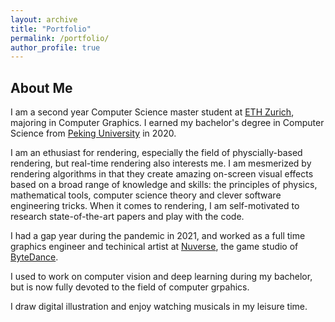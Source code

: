 ```yaml
---
layout: archive
title: "Portfolio"
permalink: /portfolio/
author_profile: true
---
```


<!-- {% include base_path %}


{% for post in site.portfolio %}
  {% include archive-single.html %}
{% endfor %} -->

About Me
------
I am a second year Computer Science master student at [ETH Zurich](https://inf.ethz.ch), majoring in Computer Graphics. I earned my bachelor's degree in Computer Science from [Peking University](https://english.pku.edu.cn) in 2020.

I am an ethusiast for rendering, especially the field of physcially-based rendering, but real-time rendering also interests me. I am mesmerized by rendering algorithms in that they create amazing on-screen visual effects based on a broad range of knowledge and skills: the principles of physics, mathematical tools, computer science theory and clever software engineering tricks. When it comes to rendering, I am self-motivated to research state-of-the-art papers and play with the code.

I had a gap year during the pandemic in 2021, and worked as a full time graphics engineer and techinical artist at [Nuverse](https://www.nvsgames.com/sg), the game studio of [ByteDance](https://www.bytedance.com/en/).

I used to work on computer vision and deep learning during my bachelor, but is now fully devoted to the field of computer grpahics.

I draw digital illustration and enjoy watching musicals in my leisure time.